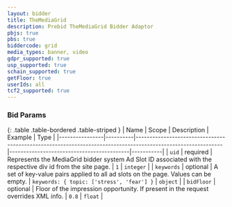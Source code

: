 ```yaml
---
layout: bidder
title: TheMediaGrid
description: Prebid TheMediaGrid Bidder Adaptor
pbjs: true
pbs: true
biddercode: grid
media_types: banner, video
gdpr_supported: true
usp_supported: true
schain_supported: true
getFloor: true
userIds: all
tcf2_supported: true
---
```



### Bid Params

{: .table .table-bordered .table-striped }
| Name           | Scope    | Description                                                                                                 | Example                                   | Type      |
|----------------|----------|-------------------------------------------------------------------------------------------------------------|-------------------------------------------|-----------|
| `uid`          | required | Represents the MediaGrid bidder system Ad Slot ID associated with the respective div id from the site page. | `1`                                       | `integer` |
| `keywords`     | optional | A set of key-value pairs applied to all ad slots on the page. Values can be empty.                          | `keywords: { topic: ['stress', 'fear'] }` | `object`  |
| `bidFloor`     | optional | Floor of the impression opportunity. If present in the request overrides XML info.                          | `0.8`                                     | `float`   |
